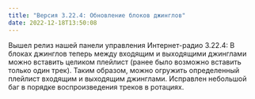 ```yaml
---
title: "Версия 3.22.4: Обновление блоков джинглов"
date: 2022-12-18T13:50:08
---
```


Вышел релиз нашей панели управления Интернет-радио 3.22.4: В блоках джинглов теперь между входящим и выходящими джинглами можно вставить целиком плейлист (ранее было возможно вставить только один трек). Таким образом, можно огружить определенный плейлист входящим и выходящим джинглами. Исправлен небольшой баг в порядке воспроизведения треков в ротациях.
